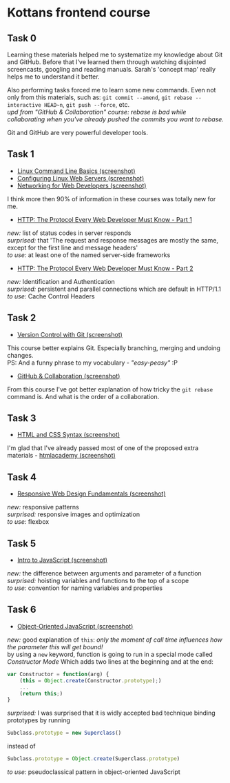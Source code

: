 # Kottans frontend course

 ## **Task 0**

Learning these materials helped me to systematize my knowledge about Git and GitHub.
Before that I've learned them through watching disjointed screencasts, googling and reading manuals.
Sarah's 'concept map' really helps me to understand it better.

Also performing tasks forced me to learn some new commands. Even not only from this materials,
such as: `git commit --amend`, `git rebase --interactive HEAD~n`, `git push --force`, etc.  
_upd from "GitHub & Collaboration" course: rebase is bad while collaborating when you've already 
pushed the commits you want to rebase._  

Git and GitHub are very powerful developer tools.

 ## **Task 1**

- [Linux Command Line Basics (screenshot)](/task_1/Linux_Command_Line_Basics.png)
- [Configuring Linux Web Servers (screenshot)](/task_1/Configuring_Linux_Web_Servers.png)
- [Networking for Web Developers (screenshot)](/task_1/Networking_for_Web_Developers.png)

I think more then 90% of information in these courses was totally new for me.

- [HTTP: The Protocol Every Web Developer Must Know - Part 1](https://code.tutsplus.com/tutorials/http-the-protocol-every-web-developer-must-know-part-1--net-31177)

_new:_ list of status codes in server responds  
_surprised:_ that 'The request and response messages are mostly the same, except for the first line and message headers'  
_to use:_ at least one of the named server-side frameworks  

- [HTTP: The Protocol Every Web Developer Must Know - Part 2](https://code.tutsplus.com/tutorials/http-the-protocol-every-web-developer-must-know-part-2--net-31155)

_new:_ Identification and Authentication  
_surprised:_ persistent and parallel connections which are default in HTTP/1.1  
_to use:_ Cache Control Headers 

 ## **Task 2**

- [Version Control with Git (screenshot)](task_2/Version_Control_with_Git.png)

This course better explains Git. Especially branching, merging and undoing changes.  
PS: And a funny phrase to my vocabulary - _"easy-peasy"_ :P  

- [GitHub & Collaboration (screenshot)](task_2/GitHub_n_Collaboration.png)

From this course I've got better explanation of how tricky the `git rebase` command is. And what is the order of a collaboration.  

 ## **Task 3**

- [HTML and CSS Syntax (screenshot)](task_3/HTML_and_CSS_Syntax.png)

I'm glad that I've already passed most of one of the proposed extra materials - [htmlacademy (screenshot)](task_3/htmlacademy.png)  

 ## **Task 4**

- [Responsive Web Design Fundamentals (screenshot)](task_4/Responsive_Web_Design_Fundamentals.png)

_new:_ responsive patterns  
_surprised:_ responsive images and optimization  
_to use:_ flexbox  

 ## **Task 5**

- [Intro to JavaScript (screenshot)](task_5/Intro_to_JavaScript.png)

_new:_ the difference between arguments and parameter of a function  
_surprised:_ hoisting variables and functions to the top of a scope  
_to use:_ convention for naming variables and properties  

 ## **Task 6**

- [Object-Oriented JavaScript (screenshot)](task_6/Object-Oriented_JavaScript.png)

_new:_ good explanation of `this`: _only the moment of call time influences how 
the parameter this will get bound!_  
by using a `new` keyword, function is going to run in a special mode called _Constructor Mode_
Which adds two lines at the beginning and at the end:  
```javascript
var Constructor = function(arg) {
    (this = Object.create(Constructor.prototype);)
    ...
    (return this;)
}
```
_surprised:_ I was surprised that it is widly accepted bad technique 
binding prototypes by running 
```javascript
Subclass.prototype = new Superclass()
``` 
instead of 
```javascript
Subclass.prototype = Object.create(Superclass.prototype)
``` 
_to use:_ pseudoclassical pattern in object-oriented JavaScript  


